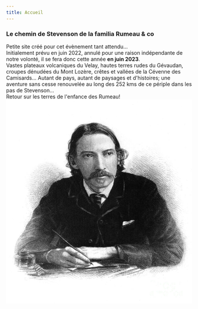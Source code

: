 ```yaml
---
title: Accueil
---
```

### Le chemin de Stevenson de la familia Rumeau & co
Petite site créé pour cet évènement tant attendu...<br>
Initialement prévu en juin 2022, annulé pour une raison indépendante de notre volonté, il se fera donc cette année **en juin 2023**.<br>
Vastes plateaux volcaniques du Velay, hautes terres rudes du Gévaudan, croupes dénudées du Mont Lozère, crêtes et vallées de la Cévenne des Camisards... Autant de pays, autant de paysages et d'histoires; une aventure sans cesse renouvelée au long des 252 kms de ce périple dans les pas de Stevenson...<br>
Retour sur les terres de l'enfance des Rumeau!
![Stevenson](
https://raw.githubusercontent.com/LouisRumeau/test-website-repo-3796/main/images/robert-louis-stevenson-granger.jpg)